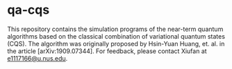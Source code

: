 # qa-cqs
This repository contains the simulation programs of the near-term quantum algorithms based on the classical combination of variational quantum states (CQS). The algorithm was originally proposed by Hsin-Yuan Huang, et. al. in the article [arXiv:1909.07344]. For feedback, please contact Xiufan at e1117166@u.nus.edu.
